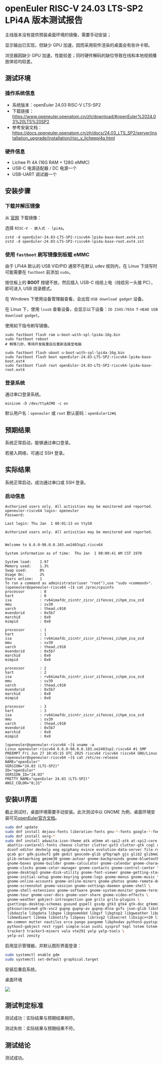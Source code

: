 # openEuler RISC-V 24.03 LTS-SP2 LPi4A 版本测试报告

主线版本没有提供预装桌面环境的镜像，需要手动安装；

显示输出已实现，但缺少 GPU 加速，因而采用软件渲染的桌面会有些许卡顿。

浏览器因缺少 GPU 加速，性能较差；同时硬件解码的缺位导致在线和本地视频播放体验均较差。

## 测试环境

### 操作系统信息

- 系统版本：openEuler 24.03 RISC-V LTS-SP2
- 下载链接：https://www.openeuler.openatom.cn/zh/download/#openEuler%2024.03%20LTS%20SP2
- 参考安装文档：https://docs.openeuler.openatom.cn/zh/docs/24.03_LTS_SP2/server/installation_upgrade/installation/risc_v_licheepi4a.html

### 硬件信息

- Lichee Pi 4A (16G RAM + 128G eMMC)
- USB-C 电源适配器 / DC 电源一个
- USB-UART 调试器一个

## 安装步骤

### 下载并解压镜像

从 [官网](https://www.openeuler.openatom.cn/zh/download/#openEuler%2024.03%20LTS%20SP2) 下载镜像：

选择 `RISC-V - 嵌入式 - lpi4a`。

```shell
zstd -d openEuler-24.03-LTS-SP2-riscv64-lpi4a-base-boot.ext4.zst
zstd -d openEuler-24.03-LTS-SP2-riscv64-lpi4a-base-root.ext4.zst
```

### 使用 `fastboot` 刷写镜像到板载 eMMC

由于 LPi4A 默认的 USB VID/PID 通常不在默认 udev 规则内，在 Linux 下烧写时可能需要在 `fastboot` 前添加 `sudo`。

按住板上的 **BOOT** 按键不放，然后插入 USB-C 线缆上电（线缆另一头接 PC），即可进入 USB 烧录模式。

在 Windows 下使用设备管理器查看，会出现 `USB download gadget` 设备。

在 Linux 下，使用 `lsusb` 查看设备，会显示以下设备：`ID 2345:7654 T-HEAD USB download gadget`。

使用如下指令刷写镜像。

```shell
sudo fastboot flash ram u-boot-with-spl-lpi4a-16g.bin
sudo fastboot reboot
# 稍等几秒，等待开发板重启后重新连接至电脑

sudo fastboot flash uboot u-boot-with-spl-lpi4a-16g.bin
sudo fastboot flash boot openEuler-24.03-LTS-SP2-riscv64-lpi4a-base-boot.ext4
sudo fastboot flash root openEuler-24.03-LTS-SP2-riscv64-lpi4a-base-root.ext4
```

### 登录系统

通过串口登录系统。
```shell
minicom -D /dev/ttyACM0 -c on
```

默认用户名：`openeuler` 或 `root`
默认密码：`openEuler12#$`

## 预期结果

系统正常启动，能够通过串口登录。

若接入网络，可通过 SSH 登录。

## 实际结果

系统正常启动，成功通过串口或 SSH 登录。

### 启动信息

```log
Authorized users only. All activities may be monitored and reported.
openeuler-riscv64 login: openeuler
Password: 

Last login: Thu Jan  1 08:01:13 on ttyS0

Authorized users only. All activities may be monitored and reported.


Welcome to 6.6.0-98.0.0.103.oe2403sp2.riscv64

System information as of time:  Thu Jan  1 08:00:41 AM CST 1970

System load:    2.97
Memory used:    1.3%
Swap used:      0%
Usage On:       2%
Users online:   1
To run a command as administrator(user "root"),use "sudo <command>".
[openeuler@openeuler-riscv64 ~]$ cat /proc/cpuinfo                                             
processor       : 0
hart            : 0
isa             : rv64imafdc_zicntr_zicsr_zifencei_zihpm_zca_zcd
mmu             : sv39
uarch           : thead,c910
mvendorid       : 0x5b7
marchid         : 0x0
mimpid          : 0x0

processor       : 1
hart            : 1
isa             : rv64imafdc_zicntr_zicsr_zifencei_zihpm_zca_zcd
mmu             : sv39
uarch           : thead,c910
mvendorid       : 0x5b7
marchid         : 0x0
mimpid          : 0x0

processor       : 2
hart            : 2
isa             : rv64imafdc_zicntr_zicsr_zifencei_zihpm_zca_zcd
mmu             : sv39
uarch           : thead,c910
mvendorid       : 0x5b7
marchid         : 0x0
mimpid          : 0x0

processor       : 3
hart            : 3
isa             : rv64imafdc_zicntr_zicsr_zifencei_zihpm_zca_zcd
mmu             : sv39
uarch           : thead,c910
mvendorid       : 0x5b7
marchid         : 0x0
mimpid          : 0x0

[openeuler@openeuler-riscv64 ~]$ uname -a
Linux openeuler-riscv64 6.6.0-98.0.0.103.oe2403sp2.riscv64 #1 SMP PREEMPT Fri Jun 27 10:45:15 UTC 2025 riscv64 riscv64 riscv64 GNU/Linux
[openeuler@openeuler-riscv64 ~]$ cat /etc/os-release
NAME="openEuler"
VERSION="24.03 (LTS-SP2)"
ID="openEuler"
VERSION_ID="24.03"
PRETTY_NAME="openEuler 24.03 (LTS-SP2)"
ANSI_COLOR="0;31"
```

## 安装UI界面

截止测试时，桌面环境需要手动安装。此次测试中以 GNOME 为例，桌面环境安装可见[openEuler官方文档](https://docs.openeuler.openatom.cn/zh/docs/24.03_LTS_SP2/tools/desktop/gnome/gnome_installation.html#%E5%9C%A8-openeuler-%E4%B8%8A%E5%AE%89%E8%A3%85-gnome)。

```bash
sudo dnf update
sudo dnf install dejavu-fonts liberation-fonts gnu-*-fonts google-*-fonts
sudo dnf install xorg-*
sudo dnf install adwaita-icon-theme atk atkmm at-spi2-atk at-spi2-core baobab \
 abattis-cantarell-fonts cheese clutter clutter-gst3 clutter-gtk cogl dconf \
 dconf-editor devhelp eog epiphany evince evolution-data-server file-roller folks \
 gcab gcr gdk-pixbuf2 gdm gedit geocode-glib gfbgraph gjs glib2 glibmm24 \
 glib-networking gmime30 gnome-autoar gnome-backgrounds gnome-bluetooth \
 gnome-boxes gnome-builder gnome-calculator gnome-calendar gnome-characters \
 gnome-clocks gnome-color-manager gnome-contacts gnome-control-center \
 gnome-desktop3 gnome-disk-utility gnome-font-viewer gnome-getting-started-docs \
 gnome-initial-setup gnome-keyring gnome-logs gnome-menus gnome-music \
 gnome-online-accounts gnome-online-miners gnome-photos gnome-remote-desktop \
 gnome-screenshot gnome-session gnome-settings-daemon gnome-shell \
 gnome-shell-extensions gnome-software gnome-system-monitor gnome-terminal \
 gnome-tour gnome-user-docs gnome-user-share gnome-video-effects \
 gnome-weather gobject-introspection gom grilo grilo-plugins \
 gsettings-desktop-schemas gsound gspell gssdp gtk3 gtk4 gtk-doc gtkmm30 \
 gtksourceview4 gtk-vnc2 gupnp gupnp-av gupnp-dlna gvfs json-glib libchamplain \
 libdazzle libgdata libgee libgnomekbd libgsf libgtop2 libgweather libgxps libhandy \
 libmediaart libnma libnotify libpeas librsvg2 libsecret libsigc++20 libsoup \
 mm-common mutter nautilus orca pango pangomm libphodav python3-pyatspi \
 python3-gobject rest rygel simple-scan sushi sysprof tepl totem totem-pl-parser \
 tracker3 tracker3-miners vala vte291 yelp yelp-tools \
 yelp-xsl zenity
```

启用显示管理器，并默认图形界面登录：

```bash
sudo systemctl enable gdm
sudo systemctl set-default graphical.target

```

安装后重启系统。

桌面环境

![](gnome.png)

## 测试判定标准

测试成功：实际结果与预期结果相符。

测试失败：实际结果与预期结果不符。

## 测试结论

测试成功。